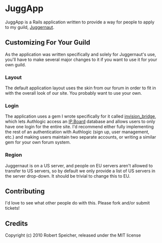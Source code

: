 # JuggApp

JuggApp is a Rails application written to provide a way for people to apply to my guild, [Juggernaut](http://www.juggernautguild.com).

## Customizing For Your Guild

As the application was written specifically and solely for Juggernaut's use, you'll have to make several major changes to it if you want to use it for your own guild.

### Layout

The default application layout uses the skin from our forum in order to fit in with the overall look of our site. You probably want to use your own.

### Login

The application uses a gem I wrote specifically for it called [invision_bridge](http://github.com/tsigo/invision_bridge), which lets Authlogic access an [IP.Board](http://www.invisionpower.com) database and allows users to only have one login for the entire site. I'd recommend either fully implementing the rest of an authentication with Authlogic (sign up, user management, etc.) and making users maintain two separate accounts, or writing a similar gem for your own forum system.

### Region

Juggernaut is on a US server, and people on EU servers aren't allowed to transfer to US servers, so by default we only provide a list of US servers in the server drop-down. It should be trivial to change this to EU.

## Contributing

I'd love to see what other people do with this. Please fork and/or submit tickets!

## Credits

Copyright (c) 2010 Robert Speicher, released under the MIT license
